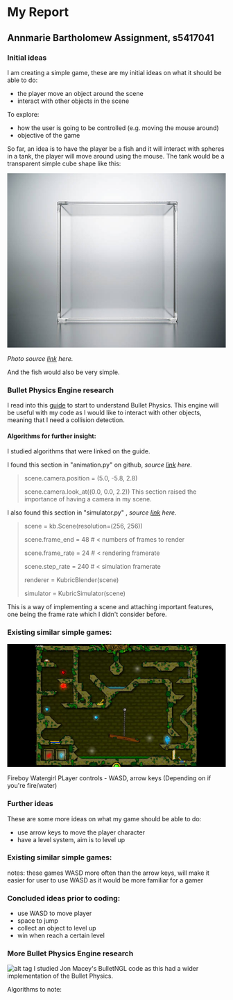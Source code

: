 
# My Report

## Annmarie Bartholomew Assignment, s5417041

### Initial ideas
I am creating a simple game, these are my initial ideas on what it should be able to do:

- the player move an object around the scene
- interact with other objects in the scene

To explore:
- how the user is going to be controlled (e.g. moving the mouse around)
- objective of the game

So far, an idea is to have the player be a fish and it will interact with spheres in a tank, the player will move around using the mouse.
The tank would be a transparent simple cube shape like this:









![alt tag](https://github.com/NCCA/ase-assignment-Annmariekbar/blob/main/thetank.jpg)


*Photo source [link](https://www.istockphoto.com/photos/transparent-cube) here.*

And the fish would also be very simple.

### Bullet Physics Engine research
I read into this [guide](http://bulletphysics.org/wordpress/) to start to understand Bullet Physics. This engine will be useful with my code as I would like to interact with other objects, meaning that I need a collision detection.


#### Algorithms for further insight:
I studied algorithms that were linked on the guide.

I found this section in "animation.py" on github, *source [link](https://github.com/google-research/kubric/blob/main/examples/animation.py) here.*


>scene.camera.position = (5.0, -5.8, 2.8)
>
>scene.camera.look_at((0.0, 0.0, 2.2))
This section raised the importance of having a camera in my scene.



I also found this section in "simulator.py" , *source [link](https://github.com/google-research/kubric/blob/main/examples/simulator.py) here.*

>scene = kb.Scene(resolution=(256, 256))
>
>scene.frame_end = 48   # < numbers of frames to render
>
>scene.frame_rate = 24  # < rendering framerate
>
>scene.step_rate = 240  # < simulation framerate
>
>renderer = KubricBlender(scene)
>
>simulator = KubricSimulator(scene)

This is a way of implementing a scene and attaching important features, one being the frame rate which I didn't consider before.

### Existing similar simple games:
![alt tag](https://github.com/NCCA/ase-assignment-Annmariekbar/blob/main/fireboy-and-watergirl-in-the-forest-temple-full-walkthrough.mp4.jpg)

Fireboy Watergirl
PLayer controls - WASD, arrow keys (Depending on if you're fire/water)

### Further ideas 
These are some more ideas on what my game should be able to do:

- use arrow keys to move the player character
- have a level system, aim is to level up


### Existing similar simple games:

notes: these games WASD more often than the arrow keys, will make it easier for user to use WASD as it would be more familiar for a gamer


### Concluded ideas prior to coding:

- use WASD to move player
- space to jump
- collect an object to level up
- win when reach a certain level

### More Bullet Physics Engine research
  ![alt tag](http://nccastaff.bournemouth.ac.uk/jmacey/GraphicsLib/Demos/Bullet.png)
I studied Jon Macey's BulletNGL code as this had a wider implementation of the Bullet Physics.

Algorithms to note:
```
